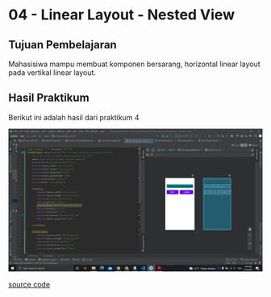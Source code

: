 # 04 - Linear Layout - Nested View

## Tujuan Pembelajaran
Mahasisiwa mampu membuat komponen bersarang, horizontal linear layout
pada vertikal linear layout.

## Hasil Praktikum

Berikut ini adalah hasil dari praktikum 4

![Screenshot Hasil Percobaan](img/nested_view.PNG)

[source code](../../src/02_layout&activity/app/src/main/res/layout/activity_nested_view.xml)